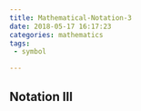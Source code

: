 ```yaml
---
title: Mathematical-Notation-3
date: 2018-05-17 16:17:23
categories: mathematics
tags:
 - symbol

---
```


## Notation Ⅲ

<!-- more -->

